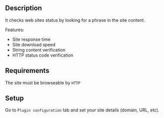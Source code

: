 ## Description

It checks web sites status by looking for a phrase in the site content.

Features:

*   Site response time
*   Site download speed
*   String content verification
*   HTTP status code verification

## Requirements

The site must be browseable by `HTTP`

## Setup

Go to `Plugin configuration` tab and set your site details (domain, URL, etc).
